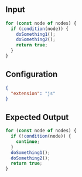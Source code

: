 
## Input
```javascript input
for (const node of nodes) {
  if (condition(node)) {
    doSomething1();
    doSomething2();
    return true;
  }
}
```

## Configuration
```json configuration
{
  "extension": "js"
}
```

## Expected Output
```javascript expected output
for (const node of nodes) {
  if (!condition(node)) {
    continue;
  }
  doSomething1();
  doSomething2();
  return true;
}
```
